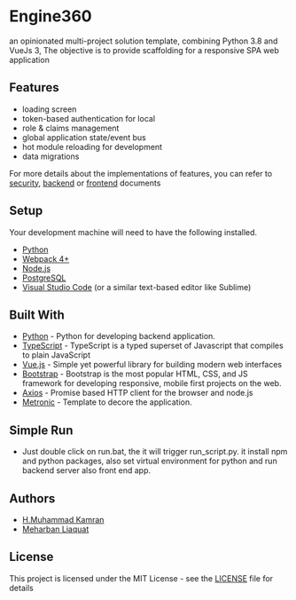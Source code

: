 # Engine360
an opinionated multi-project solution template, combining Python 3.8 and VueJs 3, The objective is to provide scaffolding for a responsive SPA web application

## Features

* loading screen
* token-based authentication for local
* role & claims management
* global application state/event bus
* hot module reloading for development
* data migrations

For more details about the implementations of features, you can refer to [security](SECURITY.md), [backend](backend/README.md) or [frontend](frontend/README.md) documents

## Setup

Your development machine will need to have the following installed.

* [Python](https://www.python.org/downloads/)
* [Webpack 4+](https://webpack.js.org/api/cli/)
* [Node.js](https://nodejs.org/en/)
* [PostgreSQL](https://www.postgresql.org/)
* [Visual Studio Code](https://code.visualstudio.com/download/) (or a similar text-based editor like Sublime)

## Built With

* [Python](https://www.python.org/downloads/) - Python for developing backend application.
* [TypeScript](https://www.TypeScriptlang.org/) - TypeScript is a typed superset of Javascript that compiles to plain JavaScript
* [Vue.js](https://v3.vuejs.org/guide/introduction.html) - Simple yet powerful library for building modern web interfaces
* [Bootstrap](http://getbootstrap.com/) - Bootstrap is the most popular HTML, CSS, and JS framework for developing responsive, mobile first projects on the web.
* [Axios](https://github.com/mzabriskie/axios) - Promise based HTTP client for the browser and node.js
* [Metronic](https://keenthemes.com/metronic/) - Template to decore the application.

## Simple Run

* Just double click on run.bat, the it will trigger run_script.py. it install npm and python packages, also set virtual environment for python and run backend server also front end app.

## Authors

* [H.Muhammad Kamran](https://www.facebook.com/hmuhdkamran)
* [Meharban Liaquat](https://www.facebook.com/meharbanliaquat)

## License

This project is licensed under the MIT License - see the [LICENSE](LICENSE) file for details